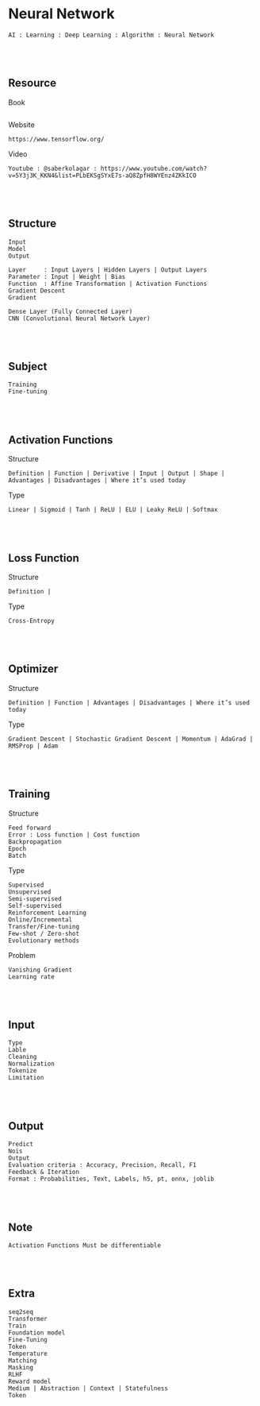 <!--------------------------------------------------------------------------------- Description -->
# Neural Network
    AI : Learning : Deep Learning : Algorithm : Neural Network

<!--------------------------------------------------------------------------------- Resource -->
<br><br>

## Resource
<!-------------------------- Book -->
Book
```
```
<!-------------------------- Website -->
Website
```
https://www.tensorflow.org/
```
<!-------------------------- Video -->
Video
```
Youtube : @saberkolagar : https://www.youtube.com/watch?v=5Y3j3K_KKN4&list=PLbEKSgSYxE7s-aQ8ZpfH8WYEnz4ZKkICO
```

<!--------------------------------------------------------------------------------- Structure -->
<br><br>

## Structure
```
Input
Model
Output
```
```
Layer     : Input Layers | Hidden Layers | Output Layers
Parameter : Input | Weight | Bias
Function  : Affine Transformation | Activation Functions
Gradient Descent
Gradient
```
```
Dense Layer (Fully Connected Layer)
CNN (Convolutional Neural Network Layer)
```

<!--------------------------------------------------------------------------------- Subject -->
<br><br>

## Subject
```
Training
Fine-tuning
```

<!--------------------------------------------------------------------------------- Activation Functions -->
<br><br>

## Activation Functions
<!-------------------------- Structure -->
Structure
```
Definition | Function | Derivative | Input | Output | Shape | Advantages | Disadvantages | Where it’s used today
```
<!-------------------------- Type -->
Type
```
Linear | Sigmoid | Tanh | ReLU | ELU | Leaky ReLU | Softmax
```

<!--------------------------------------------------------------------------------- Loss Function -->
<br><br>

## Loss Function
<!-------------------------- Structure -->
Structure
```
Definition |
```
<!-------------------------- Type -->
Type
```
Cross-Entropy
```

<!--------------------------------------------------------------------------------- Optimizer -->
<br><br>

## Optimizer
<!-------------------------- Structure -->
Structure
```
Definition | Function | Advantages | Disadvantages | Where it’s used today
```
<!-------------------------- Type -->
Type
```
Gradient Descent | Stochastic Gradient Descent | Momentum | AdaGrad | RMSProp | Adam
```

<!--------------------------------------------------------------------------------- Training -->
<br><br>

## Training
<!-------------------------- Structure -->
Structure
```
Feed forward
Error : Loss function | Cost function
Backpropagation
Epoch
Batch
```
<!-------------------------- Type -->
Type
```
Supervised
Unsupervised
Semi-supervised
Self-supervised
Reinforcement Learning
Online/Incremental
Transfer/Fine-tuning
Few-shot / Zero-shot
Evolutionary methods
```
<!-------------------------- Problem -->
Problem
```
Vanishing Gradient
Learning rate
```

<!--------------------------------------------------------------------------------- Input -->
<br><br>

## Input
```
Type
Lable
Cleaning
Normalization
Tokenize
Limitation
```

<!--------------------------------------------------------------------------------- Output -->
<br><br>

## Output
```
Predict
Nois
Output 
Evaluation criteria : Accuracy, Precision, Recall, F1
Feedback & Iteration
Format : Probabilities, Text, Labels, h5, pt, onnx, joblib
```

<!--------------------------------------------------------------------------------- Note -->
<br><br>

## Note
```
Activation Functions Must be differentiable
```

<!--------------------------------------------------------------------------------- Extra -->
<br><br>

## Extra
```
seq2seq
Transformer
Train
Foundation model
Fine-Tuning
Token
Temperature
Matching
Masking
RLHF
Reward model
Medium | Abstraction | Context | Statefulness
Token
```
